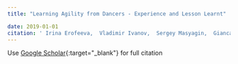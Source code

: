 ```yaml
---
title: "Learning Agility from Dancers - Experience and Lesson Learnt"

date: 2019-01-01
citation: ' Irina Erofeeva,  Vladimir Ivanov,  Sergey Masyagin,  Giancarlo Succi, &quot;Learning Agility from Dancers - Experience and Lesson Learnt.&quot;, 2019.'
---
```

Use [Google Scholar](https://scholar.google.com/scholar?q=Learning+Agility+from+Dancers+++Experience+and+Lesson+Learnt){:target="_blank"} for full citation